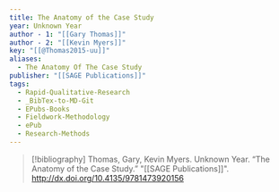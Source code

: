 ```yaml
---
title: The Anatomy of the Case Study
year: Unknown Year
author - 1: "[[Gary Thomas]]"
author - 2: "[[Kevin Myers]]"
key: "[[@Thomas2015-uu]]"
aliases:
  - The Anatomy Of The Case Study
publisher: "[[SAGE Publications]]"
tags:
  - Rapid-Qualitative-Research
  - _BibTex-to-MD-Git
  - EPubs-Books
  - Fieldwork-Methodology
  - ePub
  - Research-Methods
---
```


> [!bibliography]
> Thomas, Gary, Kevin Myers. Unknown Year. “The Anatomy of the Case Study.” "[[SAGE Publications]]". http://dx.doi.org/10.4135/9781473920156